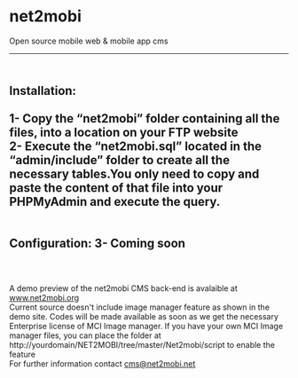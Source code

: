 net2mobi
========

Open source mobile web &amp; mobile app cms

-------------------------------------------
<br>Installation:
<br>
<br>1- Copy the “net2mobi” folder containing all the files, into a location on your FTP website
<br>2- Execute the “net2mobi.sql” located in the “admin/include” folder to create all the necessary tables.You only need to copy and paste the content of that file into your PHPMyAdmin and
execute the query.<br>
<br>
<br>Configuration:
3- Coming soon
<br>
<br>
-----------------------------------------
<br>A demo preview of the net2mobi CMS back-end is avalaible at www.net2mobi.org
<br>Current source doesn't include image manager feature as shown in the demo site. Codes will be made available as soon as
we get the necessary Enterprise license of MCI Image manager. If you have your own MCI Image manager files, you can place the folder at http://yourdomain/NET2MOBI/tree/master/Net2mobi/script to enable the feature
<br>For further information contact cms@net2mobi.net


